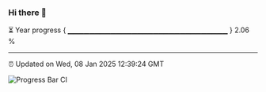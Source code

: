 ### Hi there 👋

⏳ Year progress { ▁▁▁▁▁▁▁▁▁▁▁▁▁▁▁▁▁▁▁▁▁▁▁▁▁▁▁▁▁▁ } 2.06 %

---

⏰ Updated on Wed, 08 Jan 2025 12:39:24 GMT

![Progress Bar CI](https://github.com/liununu/liununu/workflows/Progress%20Bar%20CI/badge.svg)
